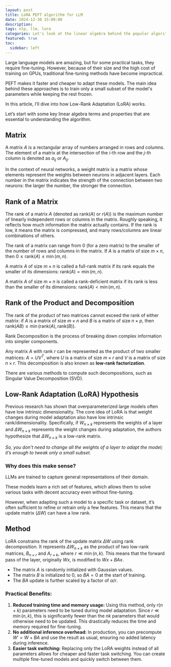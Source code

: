```yaml
---
layout: post
title: LoRA PEFT algorithm for LLM
date: 2024-12-30 15:09:00
description: 
tags: nlp, llm, lora
categories: Let's look at the linear algebra behind the popular algorithm
featured: true
toc:
  sidebar: left
---
```


Large language models are amazing, but for some practical tasks, they require fine-tuning. However, because of their size and the high cost of training on GPUs, traditional fine-tuning methods have become impractical.

PEFT makes it faster and cheaper to adapt these models. The main idea behind these approaches is to train only a small subset of the model's parameters while keeping the rest frozen.

In this article, I’ll dive into how Low-Rank Adaptation (LoRA) works.

Let’s start with some key linear algebra terms and properties that are essential to understanding the algorithm.

## Matrix

A matrix $A$ is a rectangular array of numbers arranged in rows and columns. The element of a matrix at the intersection of the $i$-th row and the $j$-th column is denoted as $a_{ij}$ or $A_{ij}$.

In the context of neural networks, a weight matrix is a matrix whose elements represent the weights between neurons in adjacent layers. Each number in the matrix indicates the strength of the connection between two neurons: the larger the number, the stronger the connection.

## Rank of a Matrix

The rank of a matrix $A$ (denoted as $\text{rank}(A)$ or $r(A)$) is the maximum number of linearly independent rows or columns in the matrix. Roughly speaking, it reflects how much information the matrix actually contains. If the rank is low, it means the matrix is compressed, and many rows/columns are linear combinations of others.

The rank of a matrix can range from 0 (for a zero matrix) to the smaller of the number of rows and columns in the matrix. If $A$ is a matrix of size $m \times n$, then $0 \le \text{rank}(A) \le \min(m, n)$.

A matrix $A$ of size $m \times n$ is called a full-rank matrix if its rank equals the smaller of its dimensions: $\text{rank}(A) = \min(m, n)$.

A matrix $A$ of size $m \times n$ is called a rank-deficient matrix if its rank is less than the smaller of its dimensions: $\text{rank}(A) < \min(m, n)$.

## Rank of the Product and Decomposition

The rank of the product of two matrices cannot exceed the rank of either matrix: if $A$ is a matrix of size $m \times n$ and $B$ is a matrix of size $n \times p$, then $\text{rank}(AB) \le \min(\text{rank}(A), \text{rank}(B))$.

Rank Decomposition is the process of breaking down complex information into simpler components.

Any matrix $A$ with rank $r$ can be represented as the product of two smaller matrices: $A = U V^T$, where $U$ is a matrix of size $m \times r$ and $V$ is a matrix of size $n \times r$. This decomposition is also known as **low-rank factorization**.

There are various methods to compute such decompositions, such as Singular Value Decomposition (SVD).

## Low-Rank Adaptation (LoRA) Hypothesis

Previous research has shown that overparameterized large models often have low intrinsic dimensionality. The core idea of LoRA is that weight changes during model adaptation also have low intrinsic rank/dimensionality. Specifically, if $W_{n \times k}$ represents the weights of a layer and $\Delta W_{n \times k}$ represents the weight changes during adaptation, the authors hypothesize that $\Delta W_{n \times k}$ is a low-rank matrix.  

*So, you don’t need to change all the weights of a layer to adapt the model; it’s enough to tweak only a small subset.*

### Why does this make sense?

LLMs are trained to capture general representations of their domain.

These models learn a rich set of features, which allows them to solve various tasks with decent accuracy even without fine-tuning. 

However, when adapting such a model to a specific task or dataset, it’s often sufficient to refine or retrain only a few features. This means that the update matrix ($\Delta W$) can have a low rank.  

## Method

LoRA constrains the rank of the update matrix $\Delta W$ using rank decomposition. It represents $\Delta W_{n \times k}$ as the product of two low-rank matrices, $B_{n \times r}$ and $A_{r \times k}$, where $r \ll \min(n, k)$. This means that the forward pass of the layer, originally $Wx$, is modified to $Wx + BAx$. 

- The matrix $A$ is randomly initialized with Gaussian values.
- The matrix $B$ is initialized to 0, so $BA = 0$ at the start of training.
- The $BA$ update is further scaled by a factor of $\alpha / r$.

### Practical Benefits:

1. **Reduced training time and memory usage:** Using this method, only $r(n + k)$ parameters need to be tuned during model adaptation. Since $r \ll \min(n, k)$, this is significantly fewer than the $nk$ parameters that would otherwise need to be updated. This drastically reduces the time and memory required for fine-tuning.
2. **No additional inference overhead:** In production, you can precompute $W' = W + BA$ and use the result as usual, ensuring no added latency during inference.
3. **Easier task switching:** Replacing only the LoRA weights instead of all parameters allows for cheaper and faster task switching. You can create multiple fine-tuned models and quickly switch between them.
